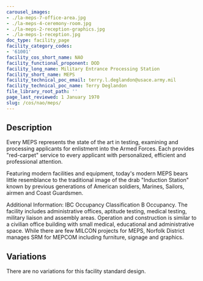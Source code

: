 ```yaml
---
carousel_images:
- ./la-meps-7-office-area.jpg
- ./la-meps-4-ceremony-room.jpg
- ./la-meps-2-reception-graphics.jpg
- ./la-meps-1-reception.jpg
doc_type: facility_page
facility_category_codes:
- '61001'
facility_cos_short_name: NAO
facility_functional_proponent: DOD
facility_long_name: Military Entrance Processing Station
facility_short_name: MEPS
facility_technical_poc_email: terry.l.deglandon@usace.army.mil
facility_technical_poc_name: Terry Deglandon
file_library_root_path: ''
page_last_reviewed: 1 January 1970
slug: /cos/nao/meps/
---
```




## Description

Every MEPS represents the state of the art in testing, examining and processing applicants for enlistment into the Armed Forces. Each provides "red-carpet" service to every applicant with personalized, efficient and professional attention.

Featuring modern facilities and equipment, today's modern MEPS bears little resemblance to the traditional image of the drab "Induction Station" known by previous generations of American soldiers, Marines, Sailors, airmen and Coast Guardsmen.

Additional Information: IBC Occupancy Classification B Occupancy. The facility includes administrative offices, aptitude testing, medical testing, military liaison and assembly areas. Operation and construction is similar to a civilian office building with small medical, educational and administrative space. While there are few MILCON projects for MEPS, Norfolk District manages SRM for MEPCOM including furniture, signage and graphics.

## Variations

There are no variations for this facility standard design.
